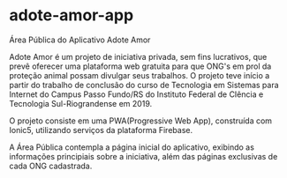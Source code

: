 # adote-amor-app

Área Pública do Aplicativo Adote Amor

Adote Amor é um projeto de iniciativa privada, sem fins lucrativos, que prevê oferecer uma plataforma web gratuita para que ONG's em prol da proteção animal possam divulgar seus trabalhos.
O projeto teve início a partir do trabalho de conclusão do curso de Tecnologia em Sistemas para Internet do Campus Passo Fundo/RS do Instituto Federal de CIência e Tecnologia Sul-Riograndense em 2019.

O projeto consiste em uma PWA(Progressive Web App), construída com Ionic5, utilizando serviços da plataforma Firebase.

A Área Pública contempla a página inicial do aplicativo, exibindo as informações principiais sobre a iniciativa, além das páginas exclusivas de cada ONG cadastrada.
